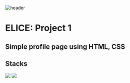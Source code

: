 ![header](https://capsule-render.vercel.app/api?type=rounded&color=925EDB&fontColor=DEEAF7&height=200&section=header&text=ELICE&desc=Project%201&descAlignY=80&fontSize=90)
# ELICE: Project 1

Simple profile page using HTML, CSS
---

## Stacks
<img src="https://img.shields.io/badge/HTML5-E34F26?style=for-the-badge&logo=HTML5&logoColor=white"> <img src="https://img.shields.io/badge/CSS3-1572B6?style=for-the-badge&logo=CSS3&logoColor=white">
